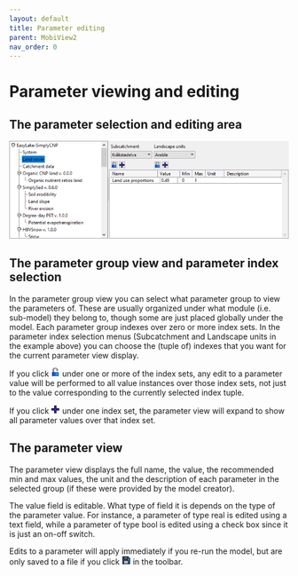 ```yaml
---
layout: default
title: Parameter editing
parent: MobiView2
nav_order: 0
---
```


# Parameter viewing and editing

## The parameter selection and editing area

![Parameter view](../img/mobiview/parameter_view.png)

## The parameter group view and parameter index selection

In the parameter group view you can select what parameter group to view the parameters of. These are usually organized under what module (i.e. sub-model) they belong to, though some are just placed globally under the model. Each parameter group indexes over zero or more index sets. In the parameter index selection menus (Subcatchment and Landscape units in the example above) you can choose the (tuple of) indexes that you want for the current parameter view display.

If you click ![Lock](../img/toolbar/LockOpen.png) under one or more of the index sets, any edit to a parameter value will be performed to all value instances over those index sets, not just to the value corresponding to the currently selected index tuple.

If you click ![Expand](../img/toolbar/Add.png) under one index set, the parameter view will expand to show all parameter values over that index set.

## The parameter view

The parameter view displays the full name, the value, the recommended min and max values, the unit and the description of each parameter in the selected group (if these were provided by the model creator).

The value field is editable. What type of field it is depends on the type of the parameter value. For instance, a parameter of type real is edited using a text field, while a parameter of type bool is edited using a check box since it is just an on-off switch.

Edits to a parameter will apply immediately if you re-run the model, but are only saved to a file if you click ![Expand](../img/toolbar/Save.png) in the toolbar.

